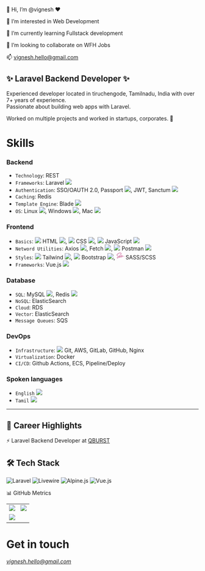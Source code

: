 👋 Hi, I’m @vignesh ❤

👀 I’m interested in Web Development

🌱 I’m currently learning Fullstack development

💞️ I’m looking to collaborate on WFH Jobs

📫 vignesh.hello@gmail.com

## ✨ Laravel Backend Developer ✨

Experienced developer located in tiruchengode, Tamilnadu, India with over 7+ years of experience. <br>
Passionate about building web apps with Laravel.

Worked on multiple projects and worked in startups, corporates. 🚀

# Skills

### Backend
- `Technology`: REST
- `Frameworks`: Laravel ![](https://geps.dev/progress/80)
- `Authentication`: SSO/OAUTH 2.0, Passport ![](https://geps.dev/progress/80), JWT, Sanctum ![](https://geps.dev/progress/80)
- `Caching`: Redis
- `Template Engine`: Blade ![](https://geps.dev/progress/90)
- `OS`: Linux ![](https://geps.dev/progress/70), Windows ![](https://geps.dev/progress/80), Mac ![](https://geps.dev/progress/70)

### Frontend
- `Basics`: <img src="https://cdn.jsdelivr.net/gh/devicons/devicon/icons/html5/html5-original.svg" width="20"> HTML ![](https://geps.dev/progress/90), <img src="https://cdn.jsdelivr.net/gh/devicons/devicon/icons/css3/css3-plain.svg" width="20"> CSS ![](https://geps.dev/progress/90), <img src="https://cdn.jsdelivr.net/gh/devicons/devicon/icons/javascript/javascript-original.svg" width="20"> JavaScript ![](https://geps.dev/progress/80)
- `Netword Utilities`: Axios ![](https://geps.dev/progress/80), Fetch ![](https://geps.dev/progress/80), <img src="https://www.vectorlogo.zone/logos/getpostman/getpostman-icon.svg" width="20"/> Postman ![](https://geps.dev/progress/70)
- `Styles`: <img src="https://www.vectorlogo.zone/logos/tailwindcss/tailwindcss-icon.svg" width="20"> Tailwind ![](https://geps.dev/progress/60), <img src="https://cdn.jsdelivr.net/gh/devicons/devicon/icons/bootstrap/bootstrap-plain.svg" width="20"> Bootstrap ![](https://geps.dev/progress/70), <img src="https://raw.githubusercontent.com/devicons/devicon/master/icons/sass/sass-original.svg" width="20"> SASS/SCSS
- `Frameworks`: Vue.js ![](https://geps.dev/progress/20)

### Database
- `SQL`: MySQL ![](https://geps.dev/progress/80), Redis ![](https://geps.dev/progress/70)
- `NoSQL`: ElasticSearch
- `Cloud`: RDS
- `Vector`: ElasticSearch
- `Message Queues`: SQS

### DevOps
- `Infrastructure`: <img src="https://cdn.jsdelivr.net/gh/devicons/devicon/icons/git/git-plain.svg" width="20"> Git, AWS, GitLab, GitHub, Nginx
- `Virtualization`: Docker
- `CI/CD`: Github Actions, ECS, Pipeline/Deploy

### Spoken languages
- `English` ![](https://geps.dev/progress/80)
- `Tamil` ![](https://geps.dev/progress/100)

---

## 💼 Career Highlights

⚡ Laravel Backend Developer at [QBURST](https://www.qburst.com/en-in/) <br>

## 🛠️ Tech Stack
![Laravel](https://img.shields.io/badge/Laravel-%23FF2D20.svg?style=for-the-badge&logo=laravel&logoColor=white) ![Livewire](https://img.shields.io/badge/Livewire-%23DA558C.svg?style=for-the-badge&logo=livewire&logoColor=white) ![Alpine.js](https://img.shields.io/badge/Alpine.js-%2377C1D2.svg?style=for-the-badge&logo=alpine.js&logoColor=white) ![Vue.js](https://img.shields.io/badge/Vue.js-%233FB27F.svg?style=for-the-badge&logo=vue.js&logoColor=white)

📊 GitHub Metrics

<table border="0" cellpadding='0' cellspacing='0'>
  <tr>
    <td>
      <img src="https://github-readme-stats.vercel.app/api?username=vigneshmersal&show_icons=true&theme=github&border_radius=8" />
    </td>
    <td>
    <img src="https://github-readme-stats.vercel.app/api/top-langs/?username=vigneshmersal&layout=compact&theme=github&hide=rich+text+format&langs_count=8&border_radius=8" />
    </td>
  </tr>
  <tr>
    <td colspan="2">
      <a href="https://github.com/vigneshmersal/github-readme-activity-graph">
        <img src="https://github-readme-activity-graph.vercel.app/graph?username=vigneshmersal&theme=github-light&line=5094F0&point=3878cf&hide_title=false&custom_title=Contributions&radius=8" />
      </a>
    </td>
  </tr>
<tr>
</table>

# Get in touch
*vignesh.hello@gmail.com*
